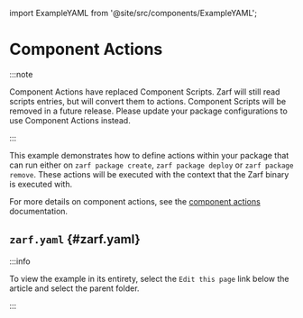 import ExampleYAML from '@site/src/components/ExampleYAML';

# Component Actions

:::note

Component Actions have replaced Component Scripts. Zarf will still read scripts entries, but will convert them to actions. Component Scripts will be removed in a future release. Please update your package configurations to use Component Actions instead.

:::

This example demonstrates how to define actions within your package that can run either on `zarf package create`, `zarf package deploy` or `zarf package remove`. These actions will be executed with the context that the Zarf binary is executed with.

For more details on component actions, see the [component actions](../../docs/3-create-a-zarf-package/6-component-actions.md) documentation.

## `zarf.yaml` {#zarf.yaml}

:::info

To view the example in its entirety, select the `Edit this page` link below the article and select the parent folder.

:::

<ExampleYAML example="component-actions" showLink={false} />
